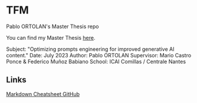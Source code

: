 # TFM
Pablo ORTOLAN's Master Thesis repo

You can find my Master Thesis [here](Master_Thesis_ICAI_v3.pdf).

Subject: "Optimizing prompts engineering for improved generative AI content."
Date: July 2023
Author: Pablo ORTOLAN 
Supervisor: Mario Castro Ponce & Federico Muñoz Babiano
School: ICAI Comillas / Centrale Nantes

## Links
[Markdown Cheatsheet GitHub](https://github.com/adam-p/markdown-here/wiki/Markdown-Cheatsheet)
